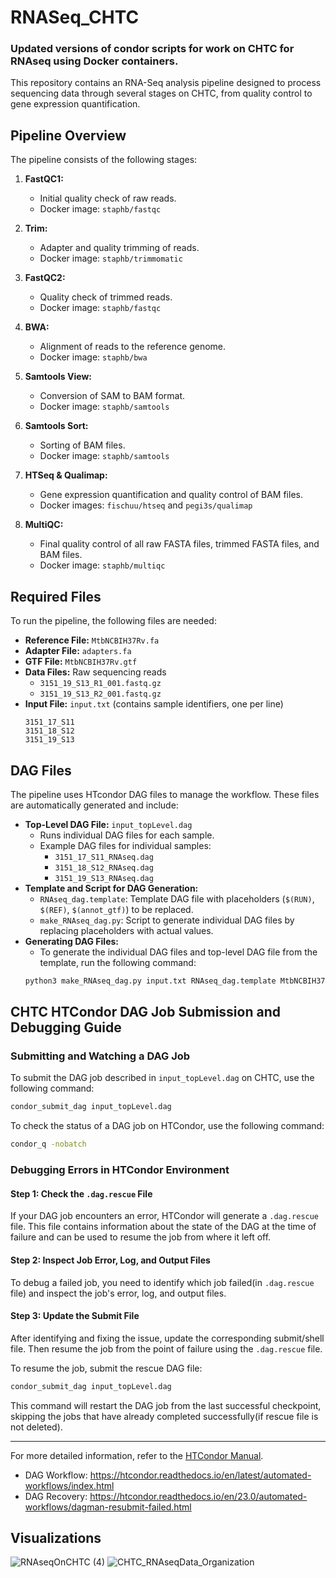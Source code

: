 # RNASeq_CHTC
### Updated versions of condor scripts for work on CHTC for RNAseq using Docker containers. 

This repository contains an RNA-Seq analysis pipeline designed to process sequencing data through several stages on CHTC, from quality control to gene expression quantification.

## Pipeline Overview

The pipeline consists of the following stages:

1. **FastQC1:**
   - Initial quality check of raw reads.
   - Docker image: `staphb/fastqc`

2. **Trim:**
   - Adapter and quality trimming of reads.
   - Docker image: `staphb/trimmomatic`

3. **FastQC2:**
   - Quality check of trimmed reads.
   - Docker image: `staphb/fastqc`

4. **BWA:**
   - Alignment of reads to the reference genome.
   - Docker image: `staphb/bwa`

5. **Samtools View:**
   - Conversion of SAM to BAM format.
   - Docker image: `staphb/samtools`

6. **Samtools Sort:**
   - Sorting of BAM files.
   - Docker image: `staphb/samtools`

7. **HTSeq & Qualimap:**
   - Gene expression quantification and quality control of BAM files.
   - Docker images: `fischuu/htseq` and `pegi3s/qualimap`

8. **MultiQC:**
   - Final quality control of all raw FASTA files, trimmed FASTA files, and BAM files.
   - Docker image: `staphb/multiqc`

## Required Files

To run the pipeline, the following files are needed:

- **Reference File:** `MtbNCBIH37Rv.fa`
- **Adapter File:** `adapters.fa`
- **GTF File:** `MtbNCBIH37Rv.gtf`
- **Data Files:** Raw sequencing reads
  - `3151_19_S13_R1_001.fastq.gz`
  - `3151_19_S13_R2_001.fastq.gz`
- **Input File:** `input.txt` (contains sample identifiers, one per line)
    ```plaintext
    3151_17_S11
    3151_18_S12
    3151_19_S13
    ```

## DAG Files

The pipeline uses HTcondor DAG files to manage the workflow. These files are automatically generated and include:

- **Top-Level DAG File:** `input_topLevel.dag`
  - Runs individual DAG files for each sample.
  - Example DAG files for individual samples:
    - `3151_17_S11_RNAseq.dag`
    - `3151_18_S12_RNAseq.dag`
    - `3151_19_S13_RNAseq.dag`
- **Template and Script for DAG Generation:**
  - `RNAseq_dag.template`: Template DAG file with placeholders (`$(RUN)`, `$(REF)`, `$(annot_gtf)`) to be replaced.
  - `make_RNAseq_dag.py`: Script to generate individual DAG files by replacing placeholders with actual values.
- **Generating DAG Files:**
  - To generate the individual DAG files and top-level DAG file from the template, run the following command:
  ```bash
  python3 make_RNAseq_dag.py input.txt RNAseq_dag.template MtbNCBIH37Rv.fa MtbNCBIH37Rv.gtf
  ```

## CHTC HTCondor DAG Job Submission and Debugging Guide

### Submitting and Watching a DAG Job

To submit the DAG job described in `input_topLevel.dag` on CHTC, use the following command:

```sh
condor_submit_dag input_topLevel.dag
```

To check the status of a DAG job on HTCondor, use the following command:

```sh
condor_q -nobatch
```

### Debugging Errors in HTCondor Environment

#### Step 1: Check the `.dag.rescue` File

If your DAG job encounters an error, HTCondor will generate a `.dag.rescue` file. This file contains information about the state of the DAG at the time of failure and can be used to resume the job from where it left off.

#### Step 2: Inspect Job Error, Log, and Output Files

To debug a failed job, you need to identify which job failed(in `.dag.rescue` file) and inspect the job's error, log, and output files. 

#### Step 3: Update the Submit File

After identifying and fixing the issue, update the corresponding submit/shell file. Then resume the job from the point of failure using the `.dag.rescue` file.

To resume the job, submit the rescue DAG file:

```sh
condor_submit_dag input_topLevel.dag
```

This command will restart the DAG job from the last successful checkpoint, skipping the jobs that have already completed successfully(if rescue file is not deleted).


---

For more detailed information, refer to the [HTCondor Manual](https://htcondor.readthedocs.io/en/latest/).
* DAG Workflow: https://htcondor.readthedocs.io/en/latest/automated-workflows/index.html
* DAG Recovery: https://htcondor.readthedocs.io/en/23.0/automated-workflows/dagman-resubmit-failed.html

## Visualizations
![RNAseqOnCHTC (4)](https://github.com/pepperell-lab/RNASeq_CHTC/assets/108096710/83429397-70bc-45d0-ad0c-f46b9e433ba9)
![CHTC_RNAseqData_Organization](https://github.com/user-attachments/assets/4eb7d4fd-3bb1-4de0-9cb5-383f97328e18)
